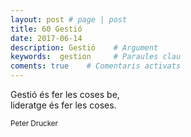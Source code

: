 ```yaml
---
layout: post # page | post
title: 60 Gestió
date: 2017-06-14 
description: Gestió    # Argument
keywords:  gestion     # Paraules clau
coments: true    # Comentaris activats
---
```


Gestió és fer les coses be,<br />
lideratge és fer les coses.<br />

<small>Peter Drucker</small>

